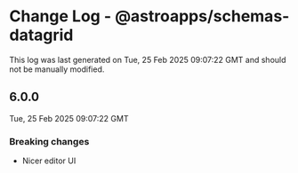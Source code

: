 # Change Log - @astroapps/schemas-datagrid

This log was last generated on Tue, 25 Feb 2025 09:07:22 GMT and should not be manually modified.

## 6.0.0
Tue, 25 Feb 2025 09:07:22 GMT

### Breaking changes

- Nicer editor UI

